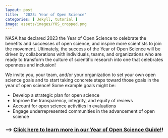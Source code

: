 ```yaml
---
layout: post
title:  "2023: Year of Open Science"
categories: [ Jekyll, tutorial ]
image: assets/images/YOS_cropped.png
---
```

NASA has declared 2023 the Year of Open Science to celebrate the benefits and successes of open science, and inspire more scientists to join the movement. Ultimately, the success of the Year of Open Science will be driven by collaborations with individuals, teams, and organizations who are ready to transform the culture of scientific research into one that celebrates openness and inclusion!

We invite you, your team, and/or your organization to set your own open science goals and to start taking concrete steps toward those goals in the year of open science! Some example goals might be:
- Develop a strategic plan for open science
- Improve the transparency, integrity, and equity of reviews
- Account for open science activities in evaluations
- Engage underrepresented communities in the advancement of open science

### --> [Click here to learn more in our Year of Open Science Guide!](https://nasa.github.io/Transform-to-Open-Science-Book/Year_of_Open_Science_Guide/readme.html)!
